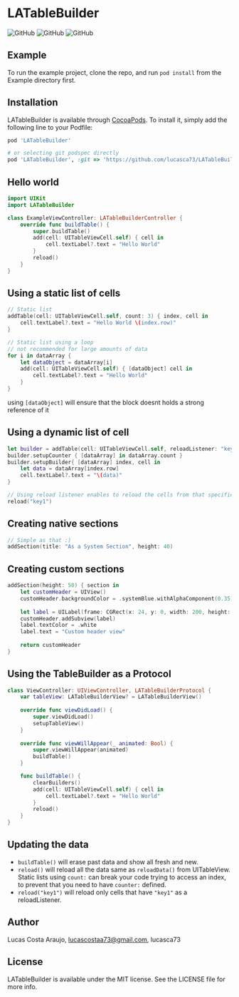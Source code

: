 # LATableBuilder
![GitHub](https://img.shields.io/github/license/lucasca73/LATableBuilder)
![GitHub](https://img.shields.io/badge/pods-0.2.1-red)
![GitHub](https://img.shields.io/badge/Swift-5-orange)

## Example
To run the example project, clone the repo, and run `pod install` from the Example directory first.

## Installation
LATableBuilder is available through [CocoaPods](https://cocoapods.org). To install
it, simply add the following line to your Podfile:

```ruby
pod 'LATableBuilder'

# or selecting git podspec directly
pod 'LATableBuilder', :git => 'https://github.com/lucasca73/LATableBuilder.git'
```

## Hello world

```swift
import UIKit
import LATableBuilder

class ExampleViewController: LATableBuilderController {
    override func buildTable() {
        super.buildTable()
        add(cell: UITableViewCell.self) { cell in 
            cell.textLabel?.text = "Hello World"
        }
        reload()
    }
}
```

## Using a static list of cells
```swift
// Static list
addTable(cell: UITableViewCell.self, count: 3) { index, cell in 
    cell.textLabel?.text = "Hello World \(index.row)"
}

// Static list using a loop
// not recommended for large amounts of data
for i in dataArray {
    let dataObject = dataArray[i]
    add(cell: UITableViewCell.self) { [dataObject] cell in 
        cell.textLabel?.text = "Hello World"
    }
}
```
using `[dataObject]` will ensure that the block doesnt holds a strong reference of it

## Using a dynamic list of cell
```swift
let builder = addTable(cell: UITableViewCell.self, reloadListener: "key1")
builder.setupCounter { [dataArray] in dataArray.count }
builder.setupBuilder{ [dataArray] index, cell in
    let data = dataArray[index.row]
    cell.textLabel?.text = "\(data)"
}

// Using reload listener enables to reload the cells from that specific key
reload("key1")
```

## Creating native sections
```swift
// Simple as that :)
addSection(title: "As a System Section", height: 40)
```

## Creating custom sections
```swift
addSection(height: 50) { section in
    let customHeader = UIView()
    customHeader.backgroundColor = .systemBlue.withAlphaComponent(0.35)
    
    let label = UILabel(frame: CGRect(x: 24, y: 0, width: 200, height: 50))
    customHeader.addSubview(label)
    label.textColor = .white
    label.text = "Custom header view"
    
    return customHeader
}
```

## Using the TableBuilder as a Protocol
```swift
class ViewController: UIViewController, LATableBuilderProtocol {
    var tableView: LATableBuilderView? = LATableBuilderView()
    
    override func viewDidLoad() {
        super.viewDidLoad()
        setupTableView()
    }
    
    override func viewWillAppear(_ animated: Bool) {
        super.viewWillAppear(animated)
        buildTable()
    }

    func buildTable() {
        clearBuilders()
        add(cell: UITableViewCell.self) { cell in 
            cell.textLabel?.text = "Hello World"
        }
        reload()
    }
}
```

## Updating the data
- `buildTable()` will erase past data and show all fresh and new. 
- `reload()` will reload all the data same as `reloadData()` from UITableView. Static lists using `count:` can break your code trying to access an index, to prevent that you need to have `counter:` defined.
- `reload("key1")` will reload only cells that have `"key1"` as a reloadListener.

## Author

Lucas Costa Araujo, lucascostaa73@gmail.com, lucasca73

## License

LATableBuilder is available under the MIT license. See the LICENSE file for more info.
